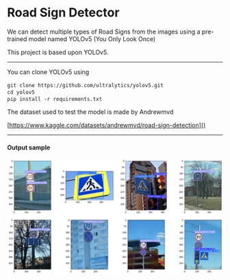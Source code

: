 # Road Sign Detector

We can detect multiple types of Road Signs from the images using a pre-trained model named YOLOv5 (You Only Look Once)

This project is based upon YOLOv5.

---

You can clone YOLOv5 using

```
git clone https://github.com/ultralytics/yolov5.git
cd yolov5
pip install -r requirements.txt
```

The dataset used to test the model is made by Andrewmvd 

[https://www.kaggle.com/datasets/andrewmvd/road-sign-detection]()

---

#### Output sample

![1672019103234](image/README/1672019103234.png)
